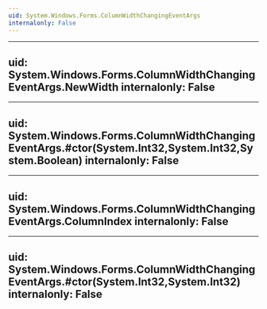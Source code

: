 ```yaml
---
uid: System.Windows.Forms.ColumnWidthChangingEventArgs
internalonly: False
---
```


---
uid: System.Windows.Forms.ColumnWidthChangingEventArgs.NewWidth
internalonly: False
---

---
uid: System.Windows.Forms.ColumnWidthChangingEventArgs.#ctor(System.Int32,System.Int32,System.Boolean)
internalonly: False
---

---
uid: System.Windows.Forms.ColumnWidthChangingEventArgs.ColumnIndex
internalonly: False
---

---
uid: System.Windows.Forms.ColumnWidthChangingEventArgs.#ctor(System.Int32,System.Int32)
internalonly: False
---
